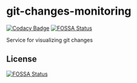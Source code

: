 # git-changes-monitoring
[![Codacy Badge](https://api.codacy.com/project/badge/Grade/7e18a85fb77f4e0782ced160ffeb25fb)](https://app.codacy.com/manual/egorklimov/git-changes-monitoring?utm_source=github.com&utm_medium=referral&utm_content=egorklimov/git-changes-monitoring&utm_campaign=Badge_Grade_Dashboard)
[![FOSSA Status](https://app.fossa.com/api/projects/git%2Bgithub.com%2Fegorklimov%2Fgit-changes-monitoring.svg?type=shield)](https://app.fossa.com/projects/git%2Bgithub.com%2Fegorklimov%2Fgit-changes-monitoring?ref=badge_shield)

 Service for visualizing git changes


## License
[![FOSSA Status](https://app.fossa.com/api/projects/git%2Bgithub.com%2Fegorklimov%2Fgit-changes-monitoring.svg?type=large)](https://app.fossa.com/projects/git%2Bgithub.com%2Fegorklimov%2Fgit-changes-monitoring?ref=badge_large)